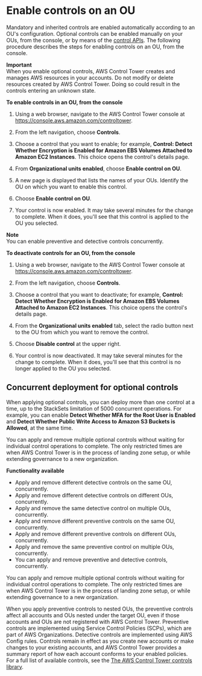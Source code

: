 # Enable controls on an OU<a name="enable-controls-on-ou"></a>

Mandatory and inherited controls are enabled automatically according to an OU's configuration\. Optional controls can be enabled manually on your OUs, from the console, or by means of the [control APIs](https://docs.aws.amazon.com/controltower/latest/APIReference/Welcome.html)\. The following procedure describes the steps for enabling controls on an OU, from the console\.

**Important**  
When you enable optional controls, AWS Control Tower creates and manages AWS resources in your accounts\. Do not modify or delete resources created by AWS Control Tower\. Doing so could result in the controls entering an unknown state\.

**To enable controls in an OU, from the console**

1. Using a web browser, navigate to the AWS Control Tower console at [https://console\.aws\.amazon\.com/controltower](https://console.aws.amazon.com/controltower)\.

1. From the left navigation, choose **Controls**\.

1. Choose a control that you want to enable; for example, **Control: Detect Whether Encryption is Enabled for Amazon EBS Volumes Attached to Amazon EC2 Instances**\. This choice opens the control's details page\.

1. From **Organizational units enabled**, choose **Enable control on OU**\.

1. A new page is displayed that lists the names of your OUs\. Identify the OU on which you want to enable this control\.

1. Choose **Enable control on OU**\.

1. Your control is now enabled\. It may take several minutes for the change to complete\. When it does, you'll see that this control is applied to the OU you selected\.

**Note**  
You can enable preventive and detective controls concurrently\.

**To deactivate controls for an OU, from the console**

1. Using a web browser, navigate to the AWS Control Tower console at [https://console\.aws\.amazon\.com/controltower](https://console.aws.amazon.com/controltower)\.

1. From the left navigation, choose **Controls**\.

1. Choose a control that you want to deactivate; for example, **Control: Detect Whether Encryption is Enabled for Amazon EBS Volumes Attached to Amazon EC2 Instances**\. This choice opens the control's details page\.

1. From the **Organizational units enabled** tab, select the radio button next to the OU from which you want to remove the control\.

1. Choose **Disable control** at the upper right\.

1. Your control is now deactivated\. It may take several minutes for the change to complete\. When it does, you'll see that this control is no longer applied to the OU you selected\.

## Concurrent deployment for optional controls<a name="concurrent-optional-controls"></a>

When applying optional controls, you can deploy more than one control at a time, up to the StackSets limitation of 5000 concurrent operations\. For example, you can enable **Detect Whether MFA for the Root User is Enabled** and **Detect Whether Public Write Access to Amazon S3 Buckets is Allowed**, at the same time\.

You can apply and remove multiple optional controls without waiting for individual control operations to complete\. The only restricted times are when AWS Control Tower is in the process of landing zone setup, or while extending governance to a new organization\.

**Functionality available**
+ Apply and remove different detective controls on the same OU, concurrently\. 
+ Apply and remove different detective controls on different OUs, concurrently\. 
+ Apply and remove the same detective control on multiple OUs, concurrently\.
+ Apply and remove different preventive controls on the same OU, concurrently\.
+ Apply and remove different preventive controls on different OUs, concurrently\. 
+ Apply and remove the same preventive control on multiple OUs, concurrently\. 
+ You can apply and remove preventive and detective controls, concurrently\.

You can apply and remove multiple optional controls without waiting for individual control operations to complete\. The only restricted times are when AWS Control Tower is in the process of landing zone setup, or while extending governance to a new organization\.

When you apply preventive controls to nested OUs, the preventive controls affect all accounts and OUs nested under the target OU, even if those accounts and OUs are not registered with AWS Control Tower\. Preventive controls are implemented using Service Control Policies \(SCPs\), which are part of AWS Organizations\. Detective controls are implemented using AWS Config rules\. Controls remain in effect as you create new accounts or make changes to your existing accounts, and AWS Control Tower provides a summary report of how each account conforms to your enabled policies\. For a full list of available controls, see the [The AWS Control Tower controls library](controls-reference.md)\. 